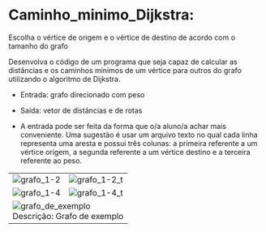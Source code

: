 # Caminho_minimo_Dijkstra: 

Escolha o vértice de origem e o vértice de destino de acordo com o tamanho do grafo

Desenvolva o código de um programa que seja capaz de calcular as distâncias e os caminhos mínimos de um vértice para outros do grafo utilizando o algoritmo de Dijkstra.

- Entrada: grafo direcionado com peso
- Saída: vetor de distâncias e de rotas

- A entrada pode ser feita da forma que o/a aluno/a achar mais conveniente. Uma sugestão é usar um arquivo texto no qual cada linha representa uma aresta e possui três colunas: a primeira referente a um vértice origem, a segunda referente a um vértice destino e a terceira referente ao peso.

<table>
  <tr>
    <td><img src="https://github.com/nojirilucas/Caminho_minimo_Dijkstra/assets/103136574/1629571b-41e8-426c-a851-b0b6f2f875b7" alt="grafo_1-2"></td>
    <td><img src="https://github.com/nojirilucas/Caminho_minimo_Dijkstra/assets/103136574/4bfc32d6-6e9c-43eb-a8c2-9429b2d6e3d3" alt="grafo_1-2_t"></td>
  </tr>
  <tr>
    <td><img src="https://github.com/nojirilucas/Caminho_minimo_Dijkstra/assets/103136574/bba79815-fc7e-47c1-924d-504fc8df6fd6" alt="grafo_1-4"></td>
    <td><img src="https://github.com/nojirilucas/Caminho_minimo_Dijkstra/assets/103136574/ad422ef8-1a7a-4377-9b35-1d03f928f7c0" alt="grafo_1-4_t"></td>
  </tr>
  <tr>
    <td colspan="2"><img src="https://github.com/nojirilucas/Caminho_minimo_Dijkstra/assets/103136574/989dd7ef-42be-4d3d-ab54-d0532ef0c5be" alt="grafo_de_exemplo"><br>Descrição: Grafo de exemplo</td>
  </tr>
</table>

